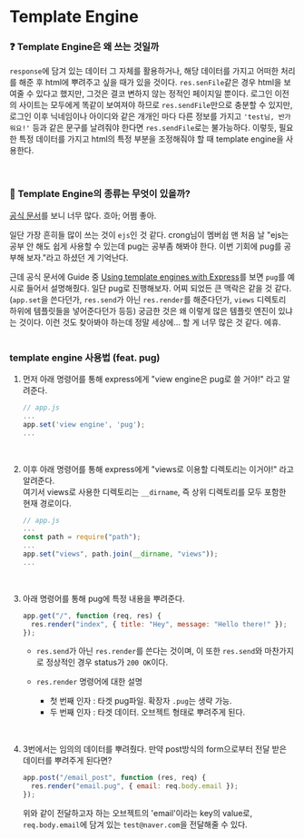 # Template Engine

### :question: Template Engine은 왜 쓰는 것일까

`response`에 담겨 있는 데이터 그 자체를 활용하거나, 해당 데이터를 가지고 어떠한 처리를 해준 후 html에 뿌려주고 싶을 때가 있을 것이다. `res.senFile`같은 경우 html을 보여줄 수 있다고 했지만, 그것은 결코 변하지 않는 정적인 페이지일 뿐이다. 로그인 이전의 사이트는 모두에게 똑같이 보여져야 하므로 `res.sendFile`만으로 충분할 수 있지만, 로그인 이후 닉네임이나 아이디와 같은 개개인 마다 다른 정보를 가지고 `'test님, 반가워요!'` 등과 같은 문구를 날려줘야 한다면 `res.sendFile`로는 불가능하다. 이렇듯, 필요한 특정 데이터를 가지고 html의 특정 부분을 조정해줘야 할 때 template engine을 사용한다.

<br>

### :rocket: Template Engine의 종류는 무엇이 있을까?

[공식 문서](https://expressjs.com/en/resources/template-engines.html)를 보니 너무 많다. 흐아; 어쩜 좋아.<br>

일단 가장 흔히들 많이 쓰는 것이 `ejs`인 것 같다. crong님이 멤버쉽 맨 처음 날 "ejs는 공부 안 해도 쉽게 사용할 수 있는데 pug는 공부좀 해봐야 한다. 이번 기회에 pug를 공부해 보자."라고 하셨던 게 기억난다.<br>

근데 공식 문서에 Guide 중 [Using template engines with Express](https://expressjs.com/en/guide/using-template-engines.html)를 보면 `pug`를 예시로 들어서 설명해줬다. 일단 pug로 진행해보자. 어찌 되었든 큰 맥락은 같을 것 같다. (`app.set`을 쓴다던가, `res.send`가 아닌 `res.render`를 해준다던가, `views` 디렉토리 하위에 템플릿들을 넣어준다던가 등등) 궁금한 것은 왜 이렇게 많은 템플릿 엔진이 있냐는 것이다. 이런 것도 찾아봐야 하는데 정말 세상에... 할 게 너무 많은 것 같다. 에휴.<br>
<br>

### template engine 사용법 (feat. pug)

1. 먼저 아래 명령어를 통해 express에게 "view engine은 pug로 쓸 거야!" 라고 알려준다.

   ```javascript
   // app.js
   ...
   app.set('view engine', 'pug');
   ...
   ```

<br>

2. 이후 아래 명령어를 통해 express에게 "views로 이용할 디렉토리는 이거야!" 라고 알려준다.<br>
   여기서 views로 사용한 디렉토리는 `__dirname`, 즉 상위 디렉토리를 모두 포함한 현재 경로이다.

   ```javascript
   // app.js
   ...
   const path = require("path");
   ...
   app.set("views", path.join(__dirname, "views"));
   ...
   ```

<br>

3. 아래 명령어를 통해 pug에 특정 내용을 뿌려준다.

   ```javascript
   app.get("/", function (req, res) {
     res.render("index", { title: "Hey", message: "Hello there!" });
   });
   ```

   - `res.send`가 아닌 `res.render`를 쓴다는 것이며, 이 또한 `res.send`와 마찬가지로 정상적인 경우 status가 `200 OK`이다.

   - `res.render` 명령어에 대한 설명
     - 첫 번째 인자 : 타겟 pug파일. 확장자 `.pug`는 생략 가능.
     - 두 번째 인자 : 타겟 데이터. 오브젝트 형태로 뿌려주게 된다.

<br>

4. 3번에서는 임의의 데이터를 뿌려줬다. 만약 post방식의 form으로부터 전달 받은 데이터를 뿌려주게 된다면?

   ```javascript
   app.post("/email_post", function (res, req) {
     res.render("email.pug", { email: req.body.email });
   });
   ```

   위와 같이 전달하고자 하는 오브젝트의 'email'이라는 key의 value로, `req.body.email`에 담겨 있는 `test@naver.com`을 전달해줄 수 있다.
